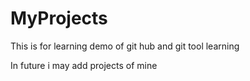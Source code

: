 # MyProjects
This is for learning demo of git hub and git tool learning 

In future i may add projects of mine
